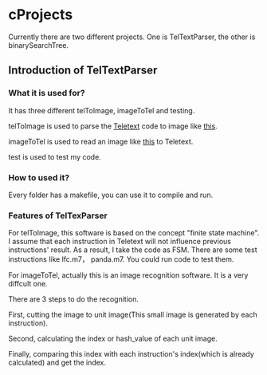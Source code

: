 # cProjects

Currently there are two different projects. One is TelTextParser, the other is binarySearchTree.

## Introduction of TelTextParser

### What it is used for?

It has three different telToImage, imageToTel and testing.

telToImage is used to parse the [Teletext](http://www.bbcbasic.co.uk/tccgen/manual/tcgen2.html) code to image like [this](http://teletext.mb21.co.uk/gallery/ceefax/main1.shtml).

imageToTel is used to read an image like [this](http://teletext.mb21.co.uk/gallery/ceefax/main1.shtml) to Teletext.

test is used to test my code.

### How to used it?

Every folder has a makefile, you can use it to compile and run.

### Features of TelTexParser

For telToImage, this software is based on the concept "finite state machine". I assume that each instruction in Teletext will
not influence previous instructions' result. As a result, I take the code as FSM.  There are some test instructions like lfc.m7，
panda.m7. You could run code to test them.

For imageToTel, actually this is an image recognition software. It is a very diffcult one.

There are 3 steps to do the recognition.

First, cutting the image to unit image(This small image is generated by each instruction).

Second, calculating the index or hash_value of each unit image.

Finally, comparing this index with each instruction's index(which is already calculated) and get the index. 

